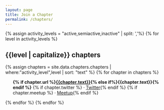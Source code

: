 ```yaml
---
layout: page
title: Join a Chapter
permalink: /chapters/
---
```

{% assign activity_levels = "active,semiactive,inactive" | split: ','%}
{% for level in activity_levels %}
  <h2>{{level | capitalize}} chapters</h2>
  {% assign chapters = site.data.chapters.chapters | where:"activity_level",level | sort: "text" %}
  {% for chapter in chapters %}
  <ul class="list-style-none marg-b-3 pad-l-3">
    <b>{% if chapter.url %}<a href="{{chapter.url}}">{{chapter.text}}</a>{% else if%}{{chapter.text}}{% endif %}</b>
    {% if chapter.twitter %} · <a href="https://twitter.com/{{chapter.twitter}}">Twitter</a>{% endif %}
    {% if chapter.meetup %} · <a href="https://meetup.com/{{chapter.meetup}}">Meetup</a>{% endif %}
  </ul>
{% endfor %}
{% endfor %}  
